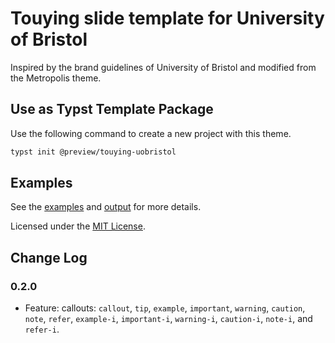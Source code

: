# Touying slide template for University of Bristol

Inspired by the brand guidelines of University of Bristol and modified from the Metropolis theme.

## Use as Typst Template Package

Use the following command to create a new project with this theme.

```bash
typst init @preview/touying-uobristol
```

## Examples

See the [examples](./examples/example.typ) and [output](./examples/example.pdf) for more details.

Licensed under the [MIT License](LICENSE).

## Change Log

### 0.2.0

- Feature: callouts: `callout`, `tip`, `example`, `important`, `warning`, `caution`, `note`, `refer`, `example-i`, `important-i`, `warning-i`, `caution-i`, `note-i`, and `refer-i`.
